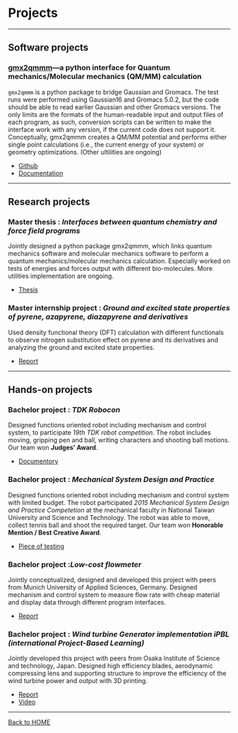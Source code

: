 # Projects

---

## Software projects

### [gmx2qmmm](https://github.com/gmx2qmmm/gmx2qmmm_portable)—a python interface for Quantum mechanics/Molecular mechanics (QM/MM) calculation

`gmx2qmmm` is a python package to bridge Gaussian and Gromacs. The test runs were performed using Gaussian16 and Gromacs 5.0.2, but the code should be able to read earlier Gaussian and other Gromacs versions. The only limits are the formats of the human-readable input and output files of each program, as such, conversion scripts can be written to make the interface work with any version, if the current code does not support it. Conceptually, gmx2qmmm creates a QM/MM potential and performs either single point calculations (i.e., the current energy of your system) or geometry optimizations. (Other ultilities are ongoing)

- [Github](https://github.com/gmx2qmmm/gmx2qmmm_portable)
- [Documentation](https://gmx2qmmm.github.io/gmx2qmmm_io/)

---

## Research projects


### Master thesis : _Interfaces between quantum chemistry and force field programs_

Jointly designed a python package gmx2qmmm, which links quantum mechanics software and molecular mechanics software to perform a quantum mechanics/molecular mechanics calculation. Especially worked on tests of energies and forces output with different bio-molecules. More utilities implementation are ongoing.

- [Thesis](https://github.com/yuap94/yuap94/blob/gh-pages/pdf/Master_thesis.pdf)

### Master internship project :  _Ground and excited state properties of pyrene, azapyrene, diazapyrene and derivatives_

Used density functional theory (DFT) calculation with different functionals to observe nitrogen substitution effect on pyrene and its derivatives and analyzing the ground and excited state properties.

- [Report](https://github.com/yuap94/yuap94/blob/gh-pages/pdf/Internship_neu.pdf)

---

## Hands-on projects


### Bachelor project : _TDK Robocon_ 

Designed functions oriented robot including mechanism and control system, to participate _19th TDK robot competition_. The robot includes moving, gripping pen and ball, writing characters and shooting ball motions. Our team won **Judges’ Award**.

- [Documentory](https://www.youtube.com/watch?v=H_iUjzjunIo)

### Bachelor project : _Mechanical System Design and Practice_

Designed functions oriented robot including mechanism and control system with limited budget. The robot participated _2015 Mechanical System Design and Practice Competetion_ at the mechanical faculty in National Taiwan University and Science and Technology. The robot was able to move, collect tennis ball and shoot the required target. Our team won **Honorable Mention / Best Creative Award**.

- [Piece of testing](https://www.youtube.com/watch?v=HQaD9iXR8X8&feature=youtu.be)


### Bachelor project :_Low-cost flowmeter_

Jointly conceptualized, designed and developed this project with peers from Munich University of Applied Sciences, Germany. Designed mechanism and control system to measure flow rate with cheap material and display data through different program interfaces.

- [Report](https://github.com/yuap94/yuap94/blob/gh-pages/pdf/Flow-Meter.pdf)

### Bachelor project : _Wind turbine Generator implementation iPBL (international Project-Based Learning)_

Jointly developed this project with peers from Osaka Institute of Science and technology, Japan. Designed high efficiency blades, aerodynamic compressing lens and supporting structure to improve the efficiency of the wind turbine power and output with 3D printing.

- [Report](https://github.com/yuap94/yuap94/blob/gh-pages/pdf/pbl.pdf)
- [Video](https://drive.google.com/file/d/0B-XOMB-MCBcmeFFSNEhBZzRjMlE/view?usp=sharing)

---

[Back to HOME](index)
